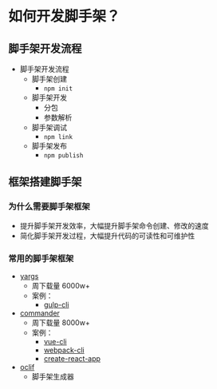 # 如何开发脚手架？

## 脚手架开发流程

- 脚手架开发流程
  - 脚手架创建
    - `npm init`
  - 脚手架开发
    - 分包
    - 参数解析
  - 脚手架调试
    - `npm link`
  - 脚手架发布
    - `npm publish`

## 框架搭建脚手架

### 为什么需要脚手架框架

- 提升脚手架开发效率，大幅提升脚手架命令创建、修改的速度
- 简化脚手架开发过程，大幅提升代码的可读性和可维护性

### 常用的脚手架框架

- [yargs](https://www.npmjs.com/package/yargs)
  - 周下载量 6000w+
  - 案例：
    - [gulp-cli](https://github.com/gulpjs/gulp-cli/blob/master/package.json)
- [commander](https://www.npmjs.com/package/commander)
  - 周下载量 8000w+
  - 案例：
    - [vue-cli](https://github.com/vuejs/vue-cli/blob/dev/packages/%40vue/cli/package.json)
    - [webpack-cli](https://github.com/webpack/webpack-cli/blob/master/packages/webpack-cli/package.json)
    - [create-react-app](https://github.com/facebook/create-react-app/blob/main/packages/create-react-app/package.json)
- [oclif](https://www.npmjs.com/package/oclif)
  - 脚手架生成器
